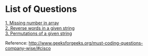 # List of Questions 

[1. Missing number in array](https://github.com/rajatsachdeva/Geeks_For_Geeks/tree/master/cisco_questions/q1)<br />
[2. Reverse words in a given string](https://github.com/rajatsachdeva/Geeks_For_Geeks/tree/master/cisco_questions/q2)<br />
[3. Permutations of a given string](https://github.com/rajatsachdeva/Geeks_For_Geeks/tree/master/cisco_questions/q3)<br />

Reference: http://www.geeksforgeeks.org/must-coding-questions-company-wise/#cisco 
